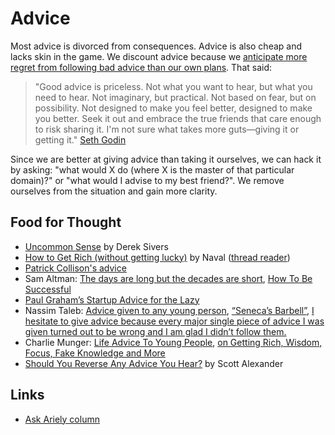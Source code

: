 # Advice

Most advice is divorced from consequences. Advice is also cheap and lacks skin in the game. We discount advice because we [anticipate more regret from following bad advice than our own plans](https://onlinelibrary.wiley.com/doi/full/10.1002/bdm.2048). That said:

> "Good advice is priceless. Not what you want to hear, but what you need to hear. Not imaginary, but practical. Not based on fear, but on possibility. Not designed to make you feel better, designed to make you better. Seek it out and embrace the true friends that care enough to risk sharing it. I'm not sure what takes more guts—giving it or getting it." [Seth Godin](https://seths.blog/2014/05/good-advice/)

Since we are better at giving advice than taking it ourselves, we can hack it by asking: "what would X do \(where X is the master of that particular domain\)?" or "what would I advise to my best friend?". We remove ourselves from the situation and gain more clarity.

## Food for Thought

* [Uncommon Sense](https://www.youtube.com/playlist?list=PLBAAC8C0430D64F4D) by Derek Sivers
* [How to Get Rich \(without getting lucky\)](https://twitter.com/naval/status/1002103360646823936) by Naval \([thread reader](https://threadreaderapp.com/thread/1002103360646823936.html)\)
* [Patrick Collison's advice](https://patrickcollison.com/advice)
* Sam Altman: [The days are long but the decades are short](https://blog.samaltman.com/the-days-are-long-but-the-decades-are-short), [How To Be Successful](https://blog.samaltman.com/how-to-be-successful)
* [Paul Graham’s Startup Advice for the Lazy](https://medium.com/swlh/graham-for-the-lazy-51a170dacc86)
* Nassim Taleb: [Advice given to any young person](https://twitter.com/nntaleb/status/975748062176952322?lang=en), [“Seneca’s Barbell”](https://www.nuggetsofthought.com/2018/04/02/nassim-taleb-senecas-barbell), [I hesitate to give advice because  every  major single piece of advice I was given turned out to be wrong and I am glad I didn’t follow them.](http://fooledbyrandomness.com/AUBCommencement.pdf)
* Charlie Munger: [Life Advice To Young People](https://www.nuggetsofthought.com/2018/02/18/charlie-mungers-advice-to), [on Getting Rich, Wisdom, Focus, Fake Knowledge and More](https://fs.blog/2017/02/charlie-munger-wisdom/)
* [Should You Reverse Any Advice You Hear?](https://slatestarcodex.com/2014/03/24/should-you-reverse-any-advice-you-hear/) by Scott Alexander

## Links

* [Ask Ariely column](http://danariely.com/tag/advice-column/)